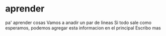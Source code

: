 # aprender
pa' aprender cosas
Vamos a anadir un par de lineas
Si todo sale como esperamos, podemos agregar esta informacion en el principal
Escribo mas